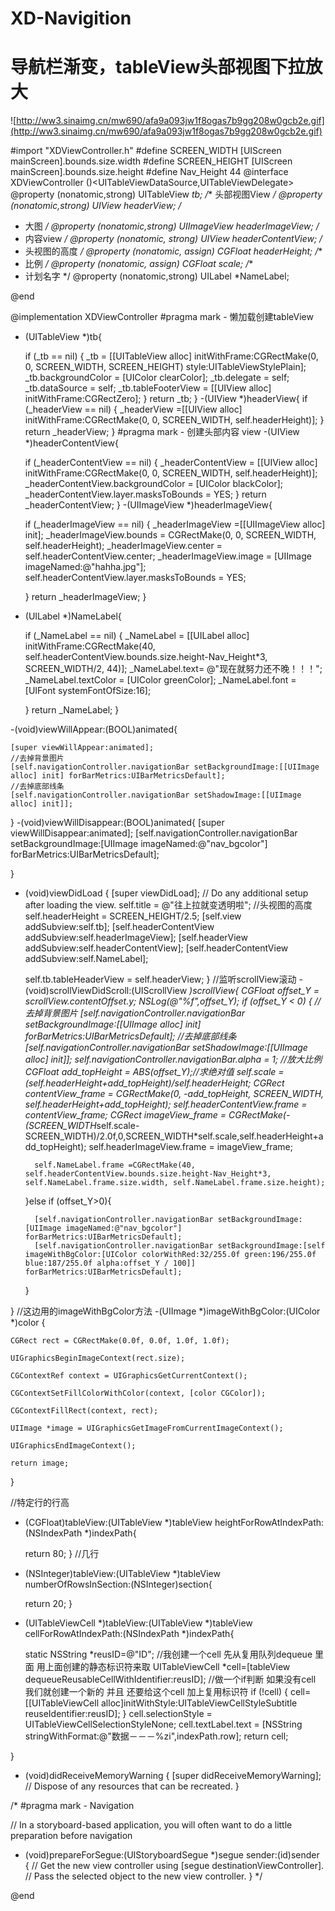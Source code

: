 # XD-Navigition
# 导航栏渐变，tableView头部视图下拉放大
![http://ww3.sinaimg.cn/mw690/afa9a093jw1f8ogas7b9gg208w0gcb2e.gif](http://ww3.sinaimg.cn/mw690/afa9a093jw1f8ogas7b9gg208w0gcb2e.gif)

#import "XDViewController.h"
#define SCREEN_WIDTH [UIScreen mainScreen].bounds.size.width
#define SCREEN_HEIGHT [UIScreen mainScreen].bounds.size.height
#define Nav_Height 44
@interface XDViewController ()<UITableViewDataSource,UITableViewDelegate>
@property (nonatomic,strong) UITableView *tb;
/** 头部视图View */
@property (nonatomic,strong) UIView *headerView;
/**
 *  大图
 */
@property (nonatomic,strong) UIImageView *headerImageView;
/**
 *  内容view
 */
@property (nonatomic, strong) UIView *headerContentView;
/**
 *  头视图的高度
 */
@property (nonatomic, assign) CGFloat headerHeight;
/**
 *  比例
 */
@property (nonatomic, assign) CGFloat scale;
/**
 *  计划名字
 */
@property (nonatomic,strong) UILabel *NameLabel;


@end

@implementation XDViewController
#pragma mark - 懒加载创建tableView
- (UITableView *)tb{
    
    if (_tb == nil) {
        _tb = [[UITableView alloc] initWithFrame:CGRectMake(0, 0, SCREEN_WIDTH, SCREEN_HEIGHT) style:UITableViewStylePlain];
        _tb.backgroundColor = [UIColor clearColor];
        _tb.delegate = self;
        _tb.dataSource = self;
        _tb.tableFooterView = [[UIView alloc] initWithFrame:CGRectZero];
    }
    return _tb;
}
-(UIView *)headerView{
    if (_headerView == nil) {
        _headerView =[[UIView alloc] initWithFrame:CGRectMake(0, 0, SCREEN_WIDTH, self.headerHeight)];
    }
    return _headerView;
}
#pragma mark - 创建头部内容 view
-(UIView *)headerContentView{
    
    if (_headerContentView == nil) {
        _headerContentView = [[UIView alloc] initWithFrame:CGRectMake(0, 0, SCREEN_WIDTH, self.headerHeight)];
        _headerContentView.backgroundColor = [UIColor blackColor];
        _headerContentView.layer.masksToBounds = YES;
    }
    return _headerContentView;
}
-(UIImageView *)headerImageView{
    
    if (_headerImageView == nil) {
        _headerImageView =[[UIImageView alloc] init];
        _headerImageView.bounds = CGRectMake(0, 0, SCREEN_WIDTH, self.headerHeight);
        _headerImageView.center = self.headerContentView.center;
        _headerImageView.image = [UIImage imageNamed:@"hahha.jpg"];
        self.headerContentView.layer.masksToBounds = YES;
        
    }
    return _headerImageView;
}
- (UILabel *)NameLabel{
    
    if (_NameLabel == nil) {
        _NameLabel = [[UILabel alloc] initWithFrame:CGRectMake(40, self.headerContentView.bounds.size.height-Nav_Height*3, SCREEN_WIDTH/2, 44)];
        _NameLabel.text= @"现在就努力还不晚！！！";
        _NameLabel.textColor = [UIColor greenColor];
        _NameLabel.font = [UIFont systemFontOfSize:16];
        
        
    }
    return _NameLabel;
}


-(void)viewWillAppear:(BOOL)animated{
    
    [super viewWillAppear:animated];
    //去掉背景图片
    [self.navigationController.navigationBar setBackgroundImage:[[UIImage alloc] init] forBarMetrics:UIBarMetricsDefault];
    //去掉底部线条
    [self.navigationController.navigationBar setShadowImage:[[UIImage alloc] init]];
}
-(void)viewWillDisappear:(BOOL)animated{
    [super viewWillDisappear:animated];
    [self.navigationController.navigationBar setBackgroundImage:[UIImage imageNamed:@"nav_bgcolor"] forBarMetrics:UIBarMetricsDefault];
    
}

- (void)viewDidLoad {
    [super viewDidLoad];
    // Do any additional setup after loading the view.
    self.title = @"往上拉就变透明啦";
    //头视图的高度
    self.headerHeight = SCREEN_HEIGHT/2.5;
    [self.view addSubview:self.tb];
    [self.headerContentView addSubview:self.headerImageView];
    [self.headerView addSubview:self.headerContentView];
    [self.headerContentView addSubview:self.NameLabel];
   
    self.tb.tableHeaderView = self.headerView;
}
//监听scrollView滚动
-(void)scrollViewDidScroll:(UIScrollView *)scrollView{
    CGFloat offset_Y = scrollView.contentOffset.y;
    NSLog(@"%f",offset_Y);
    if (offset_Y < 0) {
        //去掉背景图片
        [self.navigationController.navigationBar setBackgroundImage:[[UIImage alloc] init] forBarMetrics:UIBarMetricsDefault];
        //去掉底部线条
        [self.navigationController.navigationBar setShadowImage:[[UIImage alloc] init]];
        self.navigationController.navigationBar.alpha = 1;
        //放大比例
        CGFloat add_topHeight = ABS(offset_Y);//求绝对值
        self.scale = (self.headerHeight+add_topHeight)/self.headerHeight;
        CGRect contentView_frame = CGRectMake(0, -add_topHeight, SCREEN_WIDTH, self.headerHeight+add_topHeight);
        self.headerContentView.frame = contentView_frame;
        CGRect imageView_frame = CGRectMake(-(SCREEN_WIDTH*self.scale-SCREEN_WIDTH)/2.0f,0,SCREEN_WIDTH*self.scale,self.headerHeight+add_topHeight);
        self.headerImageView.frame = imageView_frame;
        
        self.NameLabel.frame =CGRectMake(40, self.headerContentView.bounds.size.height-Nav_Height*3, self.NameLabel.frame.size.width, self.NameLabel.frame.size.height);
        
        
    }else if (offset_Y>0){
        
        [self.navigationController.navigationBar setBackgroundImage:[UIImage imageNamed:@"nav_bgcolor"] forBarMetrics:UIBarMetricsDefault];
        [self.navigationController.navigationBar setBackgroundImage:[self imageWithBgColor:[UIColor colorWithRed:32/255.0f green:196/255.0f blue:187/255.0f alpha:offset_Y / 100]] forBarMetrics:UIBarMetricsDefault];
        
    }
    
}
//这边用的imageWithBgColor方法
-(UIImage *)imageWithBgColor:(UIColor *)color {
    
    CGRect rect = CGRectMake(0.0f, 0.0f, 1.0f, 1.0f);
    
    UIGraphicsBeginImageContext(rect.size);
    
    CGContextRef context = UIGraphicsGetCurrentContext();
    
    CGContextSetFillColorWithColor(context, [color CGColor]);
    
    CGContextFillRect(context, rect);
    
    UIImage *image = UIGraphicsGetImageFromCurrentImageContext();
    
    UIGraphicsEndImageContext();
    
    return image;
    
}


//特定行的行高
- (CGFloat)tableView:(UITableView *)tableView heightForRowAtIndexPath:(NSIndexPath *)indexPath{
    
    return 80;
}
//几行
- (NSInteger)tableView:(UITableView *)tableView numberOfRowsInSection:(NSInteger)section{
    
    return 20;
}
- (UITableViewCell *)tableView:(UITableView *)tableView cellForRowAtIndexPath:(NSIndexPath *)indexPath{
    
    static NSString *reusID=@"ID";
    //我创建一个cell 先从复用队列dequeue 里面 用上面创建的静态标识符来取
    UITableViewCell *cell=[tableView dequeueReusableCellWithIdentifier:reusID];
    //做一个if判断  如果没有cell  我们就创建一个新的 并且 还要给这个cell 加上复用标识符
    if (!cell) {
        cell=[[UITableViewCell alloc]initWithStyle:UITableViewCellStyleSubtitle reuseIdentifier:reusID];
    }
    cell.selectionStyle = UITableViewCellSelectionStyleNone;
    cell.textLabel.text = [NSString stringWithFormat:@"数据－－－%zi",indexPath.row];
    return cell;
    
    
}

- (void)didReceiveMemoryWarning {
    [super didReceiveMemoryWarning];
    // Dispose of any resources that can be recreated.
}

/*
#pragma mark - Navigation

// In a storyboard-based application, you will often want to do a little preparation before navigation
- (void)prepareForSegue:(UIStoryboardSegue *)segue sender:(id)sender {
    // Get the new view controller using [segue destinationViewController].
    // Pass the selected object to the new view controller.
}
*/

@end
